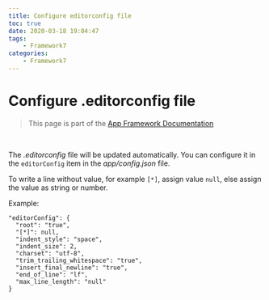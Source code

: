 ```yaml
---
title: Configure editorconfig file
toc: true
date: 2020-03-18 19:04:47
tags:
	- Framework7
categories:
	- Framework7
---
```


# Configure .editorconfig file

> This page is part of the [App Framework Documentation](../DOCUMENTATION.md)

<br />

The *.editorconfig* file will be updated automatically. You can configure it in the `editorConfig` item in the *app/config.json* file.

To write a line without value, for example `[*]`, assign value `null`, else assign the value as string or number.

Example:

```
"editorConfig": {
  "root": "true",
  "[*]": null,
  "indent_style": "space",
  "indent_size": 2,
  "charset": "utf-8",
  "trim_trailing_whitespace": "true",
  "insert_final_newline": "true",
  "end_of_line": "lf",
  "max_line_length": "null"
}
```
